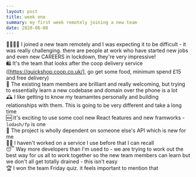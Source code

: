 ```yaml
---
layout: post
title: week one
summary: my first week remotely joining a new team
date: 2020-06-08
---
```


👨‍👩‍👧‍👧 I joined a new team remotely and I was expecting it to be difficult  -  it was really challenging. there are people at work who have started new jobs and even new CAREERS in lockdown, they're very impressive!  
🛍 It's the team that looks after the coop delivery service ([https://quickshop.coop.co.uk/], go get some food, minimum spend £15 and free delivery)  
📱 The existing team members are brilliant and really welcoming, but trying to essentially learn a new codebase and domain over the phone is a lot  
🕰 I like getting to know my teamamtes personally and building relationships with them. This is going to be very different and take a long time  
🆕 It's exciting to use some cool new React features and new framworks - `lodash/fp` is one  
🛒 The project is wholly dependent on someone else's API which is new for me  
👩‍💻 I haven't worked on a service I use before that I can recall  
😴 Way more developers than I'm used to - we are trying to work out the best way for us all to work together so the new team members can learn but we don't all get totally drained - this isn't easy  
🏆 I won the team Friday quiz. it feels important to mention that  
